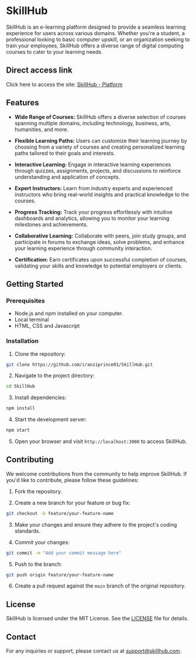 
# SkillHub

SkillHub is an e-learning platform designed to provide a seamless learning experience for users across various domains. Whether you're a student, a professional looking to basic computer upskill, or an organization seeking to train your employees, SkillHub offers a diverse range of digital computing courses to cater to your learning needs.

## Direct access link
Click here to access the site: [SkillHub - Platform](https://iranziprince01.github.io/SkillHub/)

## Features

- **Wide Range of Courses:** SkillHub offers a diverse selection of courses spanning multiple domains, including technology, business, arts, humanities, and more.

- **Flexible Learning Paths:** Users can customize their learning journey by choosing from a variety of courses and creating personalized learning paths tailored to their goals and interests.

- **Interactive Learning:** Engage in interactive learning experiences through quizzes, assignments, projects, and discussions to reinforce understanding and application of concepts.

- **Expert Instructors:** Learn from industry experts and experienced instructors who bring real-world insights and practical knowledge to the courses.

- **Progress Tracking:** Track your progress effortlessly with intuitive dashboards and analytics, allowing you to monitor your learning milestones and achievements.

- **Collaborative Learning:** Collaborate with peers, join study groups, and participate in forums to exchange ideas, solve problems, and enhance your learning experience through community interaction.

- **Certification:** Earn certificates upon successful completion of courses, validating your skills and knowledge to potential employers or clients.

## Getting Started

### Prerequisites

- Node.js and npm installed on your computer.
- Local terminal
- HTML, CSS and Javascript

### Installation

1. Clone the repository:

```bash
git clone https://github.com/iranziprince01/SkillHub.git
```

2. Navigate to the project directory:

```bash
cd SkillHub
```

3. Install dependencies:

```bash
npm install
```

4. Start the development server:

```bash
npm start
```

5. Open your browser and visit `http://localhost:3000` to access SkillHub.

## Contributing

We welcome contributions from the community to help improve SkillHub. If you'd like to contribute, please follow these guidelines:

1. Fork the repository.

2. Create a new branch for your feature or bug fix:

```bash
git checkout -b feature/your-feature-name
```

3. Make your changes and ensure they adhere to the project's coding standards.

4. Commit your changes:

```bash
git commit -m "Add your commit message here"
```

5. Push to the branch:

```bash
git push origin feature/your-feature-name
```

6. Create a pull request against the `main` branch of the original repository.

## License

SkillHub is licensed under the MIT License. See the [LICENSE](https://opensource.org/license/mit) file for details.

## Contact

For any inquiries or support, please contact us at support@skillhub.com.
